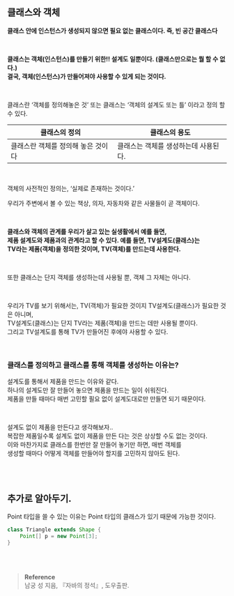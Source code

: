 ## 클래스와 객체

**클래스 안에 인스턴스가 생성되지 않으면 필요 없는 클래스이다. 즉, 빈 공간 클래스다**

<br/>

**클래스는 객체(인스턴스)를 만들기 위한!! 설계도 일뿐이다. (클래스만으로는 뭘 할 수 없다.) <br/>결국, 객체(인스턴스)가 만들어져야 사용할 수 있게 되는 것이다.**


<br/>

클래스란 ‘객체를 정의해놓은 것’ 또는 클래스는 ‘객체의 설계도 또는 틀’ 이라고 정의 할 수 있다.



| 클래스의 정의 | 클래스의 용도 |
| --- | --- |
| 클래스란 객체를 정의해 놓은 것이다 | 클래스는 객체를 생성하는데 사용된다. |

<br/>

객체의 사전적인 정의는, ‘실제로 존재하는 것이다.’

우리가 주변에서 볼 수 있는 책상, 의자, 자동차와 같은 사물들이 곧 객체이다.

<br/>

**클래스와 객체의 관계를 우리가 살고 있는 실생활에서 예를 들면, <br/>제품 설계도와 제품과의 관계라고 할 수 있다. 예를 들면, TV설계도(클래스)는 <br/>TV라는 제품(객체)을 정의한 것이며, TV(객체)를 만드는데 사용한다.**

<br/>

또한 클래스는 단지 객체를 생성하는데 사용될 뿐, 객체 그 자체는 아니다.

<br/>

우리가 TV를 보기 위해서는, TV(객체)가 필요한 것이지 TV설계도(클래스)가 필요한 것은 아니며, <br/>TV설계도(클래스)는 단지 TV라는 제품(객체)을 만드는 데만 사용될 뿐이다. <br/>그리고 TV설계도를 통해 TV가 만들어진 후에야 사용할 수 있다.

<br/>

### 클래스를 정의하고 클래스를 통해 객체를 생성하는 이유는?

설계도를 통해서 제품을 만드는 이유와 같다. <br/>하나의 설계도만 잘 만들어 놓으면 제품을 만드는 일이 쉬워진다. <br/>제품을 만들 때마다 매번 고민할 필요 없이 설계도대로만 만들면 되기 때문이다.

<br/>


설계도 없이 제품을 만든다고 생각해보자.. <br/>복잡한 제품일수록 설계도 없이 제품을 만든 다는 것은 상상할 수도 없는 것이다. <br/>이와 마찬가지로 클래스를 한번만 잘 만들어 놓기만 하면, 매번 객체를 <br/>생성할 때마다 어떻게 객체를 만들어야 할지를 고민하지 않아도 된다.

<br/><br/>

## 추가로 알아두기.

Point 타입을 쓸 수 있는 이유는 Point 타입의 클래스가 있기 때문에 가능한 것이다.
```java
class Triangle extends Shape {
    Point[] p = new Point[3]; 
}
```


<br/><br/>

>**Reference**
><br/>남궁 성 지음, 『자바의 정석』, 도우출판.